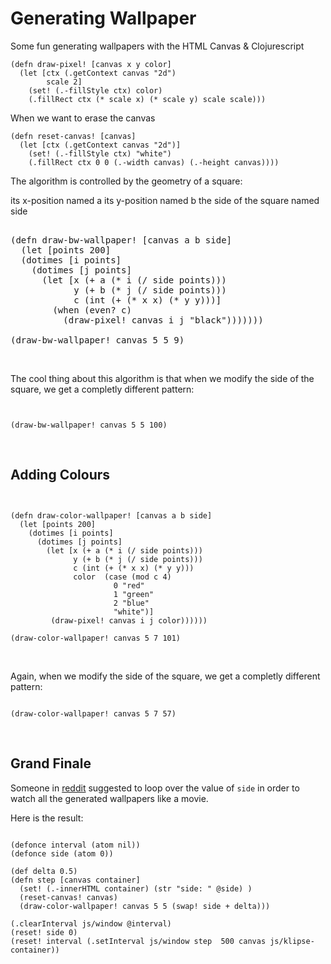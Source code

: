 # Generating Wallpaper


Some fun generating wallpapers with the HTML Canvas & Clojurescript


```eval-clojure
(defn draw-pixel! [canvas x y color]
  (let [ctx (.getContext canvas "2d")
        scale 2]
    (set! (.-fillStyle ctx) color)
    (.fillRect ctx (* scale x) (* scale y) scale scale)))
```

When we want to erase the canvas

```eval-clojure
(defn reset-canvas! [canvas]
  (let [ctx (.getContext canvas "2d")]
    (set! (.-fillStyle ctx) "white")
    (.fillRect ctx 0 0 (.-width canvas) (.-height canvas))))
```


The algorithm is controlled by the geometry of a square:

its x-position named a
its y-position named b
the side of the square named side

<!-- Preamble to add Javascript canvas to page -->
<pre class="language-klipse" 
           data-preamble="
           (def canvas (js/document.getElementById &quot;canvas-1&quot;)) 
           (reset-canvas! canvas)" 
           data-eval-idle-msec="500">

(defn draw-bw-wallpaper! [canvas a b side]
  (let [points 200]
  (dotimes [i points]   
    (dotimes [j points]
      (let [x (+ a (* i (/ side points)))
            y (+ b (* j (/ side points))) 
            c (int (+ (* x x) (* y y)))] 
        (when (even? c)
          (draw-pixel! canvas i j "black")))))))

(draw-bw-wallpaper! canvas 5 5 9)
</code></pre>

<canvas class="canvas" id="canvas-1"></canvas>


<p>The cool thing about this algorithm is that when we modify the side of the square, we get a completly different pattern:</p>

<pre class="language-klipse" 
           data-preamble="
           (def canvas 
             (js/document.getElementById &quot;canvas-2&quot;)) 
             (reset-canvas! canvas)" 
             data-eval-idle-msec="500"><code>

(draw-bw-wallpaper! canvas 5 5 100)
</code></pre>

<canvas class="canvas" id="canvas-2"></canvas>


## Adding Colours

<pre class="language-klipse" data-preamble="(def canvas (js/document.getElementById &quot;canvas-3&quot;)) (reset-canvas! canvas)" data-eval-idle-msec="500"><code>

(defn draw-color-wallpaper! [canvas a b side]
  (let [points 200]
    (dotimes [i points]
      (dotimes [j points]
        (let [x (+ a (* i (/ side points)))
              y (+ b (* j (/ side points)))
              c (int (+ (* x x) (* y y)))
              color  (case (mod c 4)
                       0 "red"
                       1 "green"
                       2 "blue"
                       "white")]
         (draw-pixel! canvas i j color))))))

(draw-color-wallpaper! canvas 5 7 101)
</code></pre>

<canvas class="canvas" id="canvas-3"></canvas>



<p>Again, when we modify the side of the square, we get a completly different pattern:</p>

<pre class="language-klipse" data-preamble="(def canvas (js/document.getElementById &quot;canvas-4&quot;)) (reset-canvas! canvas)" data-eval-idle-msec="500"><code>
(draw-color-wallpaper! canvas 5 7 57)
</code></pre>

<canvas class="canvas" id="canvas-4"></canvas>

<h2 id="grand-finale">Grand Finale</h2>

<p>Someone in <a href="https://www.reddit.com/r/Clojure/comments/67amvu/turing_omnibus_1_algorithm_for_generating/dgqn8t0/">reddit</a> suggested to loop over the value of <code class="highlighter-rouge">side</code> in order to watch all the generated wallpapers like a movie.</p>

<p>Here is the result:</p>

<pre class="language-klipse" data-preamble="(def canvas (js/document.getElementById &quot;canvas-5&quot;)) (reset-canvas! canvas)"><code>
(defonce interval (atom nil))
(defonce side (atom 0))

(def delta 0.5)
(defn step [canvas container]
  (set! (.-innerHTML container) (str "side: " @side) )
  (reset-canvas! canvas)
  (draw-color-wallpaper! canvas 5 5 (swap! side + delta)))

(.clearInterval js/window @interval)
(reset! side 0)
(reset! interval (.setInterval js/window step  500 canvas js/klipse-container)) 
</code></pre>

<canvas class="canvas" id="canvas-5"></canvas>

<!-- Adding style to the canvas -->
<style>
.canvas {
padding: 10px;
width: 800px;
height: 300px;
}
</style>

